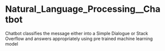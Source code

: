 # Natural_Language_Processing__Chatbot
Chatbot classifies the message either into a Simple Dialogue or Stack Overflow and answers appropriately using pre trained machine learning model
